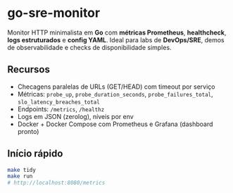 # go-sre-monitor

Monitor HTTP minimalista em **Go** com **métricas Prometheus**, **healthcheck**, **logs estruturados** e **config YAML**. Ideal para labs de **DevOps/SRE**, demos de observabilidade e checks de disponibilidade simples.

## Recursos
- Checagens paralelas de URLs (GET/HEAD) com timeout por serviço
- Métricas: `probe_up`, `probe_duration_seconds`, `probe_failures_total`, `slo_latency_breaches_total`
- Endpoints: `/metrics`, `/healthz`
- Logs em JSON (zerolog), níveis por env
- Docker + Docker Compose com Prometheus e Grafana (dashboard pronto)

## Início rápido
```bash
make tidy
make run
# http://localhost:8080/metrics
